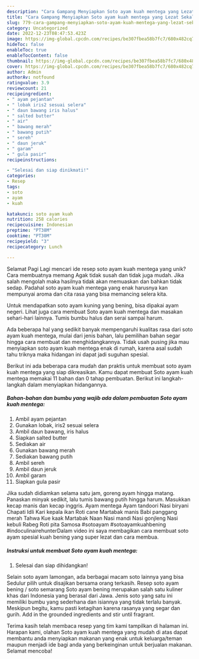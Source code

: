 ```yaml
---
description: "Cara Gampang Menyiapkan Soto ayam kuah mentega yang Lezat Sekali, Lezat"
title: "Cara Gampang Menyiapkan Soto ayam kuah mentega yang Lezat Sekali, Lezat"
slug: 779-cara-gampang-menyiapkan-soto-ayam-kuah-mentega-yang-lezat-sekali-lezat
category: Uncategorized
date: 2022-12-23T08:47:53.423Z
image: https://img-global.cpcdn.com/recipes/be307fbea58b7fc7/680x482cq70/soto-ayam-kuah-mentega-foto-resep-utama.jpg
hideToc: false
enableToc: true
enableTocContent: false
thumbnail: https://img-global.cpcdn.com/recipes/be307fbea58b7fc7/680x482cq70/soto-ayam-kuah-mentega-foto-resep-utama.jpg
cover: https://img-global.cpcdn.com/recipes/be307fbea58b7fc7/680x482cq70/soto-ayam-kuah-mentega-foto-resep-utama.jpg
author: Admin
authorAv: notfound
ratingvalue: 3.9
reviewcount: 21
recipeingredient:
- " ayam pejantan"
- " lobak iris2 sesuai selera"
- " daun bawang iris halus"
- " salted butter"
- " air"
- " bawang merah"
- " bawang putih"
- " sereh"
- " daun jeruk"
- " garam"
- " gula pasir"
recipeinstructions:

- "Selesai dan siap dinikmati!"
categories:
- Resep
tags:
- soto
- ayam
- kuah

katakunci: soto ayam kuah 
nutrition: 258 calories
recipecuisine: Indonesian
preptime: "PT38M"
cooktime: "PT30M"
recipeyield: "3"
recipecategory: Lunch

---
```



Selamat Pagi Lagi mencari ide resep soto ayam kuah mentega yang unik? Cara membuatnya memang Agak tidak susah dan tidak juga mudah. Jika salah mengolah maka hasilnya tidak akan memuaskan dan bahkan tidak sedap. Padahal soto ayam kuah mentega yang enak harusnya kan mempunyai aroma dan cita rasa yang bisa memancing selera kita.


Untuk mendapatkan soto ayam kuning yang bening, bisa dipakai ayam negeri. Lihat juga cara membuat Soto ayam kuah mentega dan masakan sehari-hari lainnya. Tumis bumbu halus dan serai sampai harum.

Ada beberapa hal yang sedikit banyak mempengaruhi kualitas rasa dari soto ayam kuah mentega, mulai dari jenis bahan, lalu pemilihan bahan segar hingga cara membuat dan menghidangkannya. Tidak usah pusing jika mau menyiapkan soto ayam kuah mentega enak di rumah, karena asal sudah tahu triknya maka hidangan ini dapat jadi suguhan spesial.


Berikut ini ada beberapa cara mudah dan praktis untuk membuat soto ayam kuah mentega yang siap dikreasikan. Kamu dapat membuat Soto ayam kuah mentega memakai 11 bahan dan 0 tahap pembuatan. Berikut ini langkah-langkah dalam menyiapkan hidangannya.

<!--inarticleads1-->

##### Bahan-bahan dan bumbu yang wajib ada dalam pembuatan Soto ayam kuah mentega:

1. Ambil  ayam pejantan
1. Gunakan  lobak, iris2 sesuai selera
1. Ambil  daun bawang, iris halus
1. Siapkan  salted butter
1. Sediakan  air
1. Gunakan  bawang merah
1. Sediakan  bawang putih
1. Ambil  sereh
1. Ambil  daun jeruk
1. Ambil  garam
1. Siapkan  gula pasir


Jika sudah didiamkan selama satu jam, goreng ayam hingga matang. Panaskan minyak sedikit, lalu tumis bawang putih hingga harum. Masukkan kecap manis dan kecap inggris. Ayam mentega Ayam tandoori Nasi biryani Chapati Idli Kari kepala ikan Roti cane Martabak manis Babi panggang merah Tahwa Kue kaak Martabak Naan Nasi mandi Nasi gonjleng Nasi kebuli Rabeg Roti pita Samosa #sotoayam #sotoayamkuahbening #indoculinairehunterDalam video ini saya membagikan cara membuat soto ayam spesial kuah bening yang super lezat dan cara membua. 

<!--inarticleads2-->

##### Instruksi untuk membuat Soto ayam kuah mentega:


1. Selesai dan siap dihidangkan!

Selain soto ayam lamongan, ada berbagai macam soto lainnya yang bisa Sedulur pilih untuk disajikan bersama orang terkasih. Resep soto ayam bening / soto semarang Soto ayam bening merupakan salah satu kuliner khas dari Indonesia yang berasal dari Jawa. Jenis soto yang satu ini memiliki bumbu yang sederhana dan isiannya yang tidak terlalu banyak. Meskipun begitu, kamu pasti ketagihan karena rasanya yang segar dan gurih. Add in the grounded ingredients and stir until fragrant. 

Terima kasih telah membaca resep yang tim kami tampilkan di halaman ini. Harapan kami, olahan Soto ayam kuah mentega yang mudah di atas dapat membantu anda menyiapkan makanan yang enak untuk keluarga/teman maupun menjadi ide bagi anda yang berkeinginan untuk berjualan makanan. Selamat mencoba!
